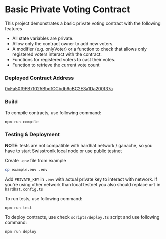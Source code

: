 # Basic Private Voting Contract

This project demonstrates a basic private voting contract with the following features
- All state variables are private.
- Allow only the contract owner to add new voters.
- A modifier (e.g. onlyVoter) or a function to check that allows only registered voters interact with the contract.
- Functions for registered voters to cast their votes.
- Function to retrieve the current vote count

### Deployed Contract Address
[0xFa50f9FB7f025BbdfCCbdb6cBC2E3a1Da200f37a](https://explorer-evm.testnet.swisstronik.com/address/0xFa50f9FB7f025BbdfCCbdb6cBC2E3a1Da200f37a)
### Build

To compile contracts, use following command:
```sh 
npm run compile
```

### Testing & Deployment

<b>NOTE</b>: tests are not compatible with hardhat network / ganache, so you have to start Swisstronik local node or use public testnet

Create `.env` file from example
```sh
cp example.env .env
```
Add `PRIVATE_KEY` in `.env` with actual private key to interact with network. If you're using other network than local testnet you also should replace `url` in `hardhat.config.ts`

To run tests, use following command:

```sh
npm run test
```

To deploy contracts, use check `scripts/deploy.ts` script and use following command:
```sh
npm run deploy
```

